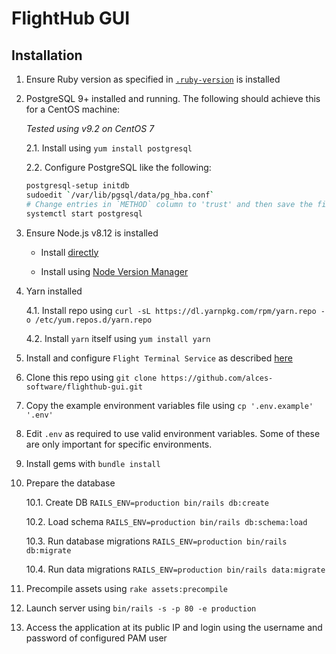 
# FlightHub GUI 

## Installation 

1. Ensure Ruby version as specified in [`.ruby-version`](./.ruby-version) is
   installed

2. PostgreSQL 9+ installed and running. The following should achieve this for
   a CentOS machine:

    _Tested using v9.2 on CentOS 7_

    2.1. Install using `yum install postgresql` 

    2.2. Configure PostgreSQL like the following:

    ```bash
    postgresql-setup initdb
    sudoedit `/var/lib/pgsql/data/pg_hba.conf`
    # Change entries in `METHOD` column to 'trust' and then save the file
    systemctl start postgresql
    ```

3. Ensure Node.js v8.12 is installed

    * Install [directly](https://github.com/nodesource/distributions/blob/master/README.md#rpm)

    * Install using [Node Version Manager](https://github.com/creationix/nvm#installation-and-update)

4. Yarn installed

    4.1. Install repo using `curl -sL https://dl.yarnpkg.com/rpm/yarn.repo -o /etc/yum.repos.d/yarn.repo`

    4.2. Install `yarn` itself using `yum install yarn`


5. Install and configure `Flight Terminal Service` as described [here](https://github.com/alces-software/flight-terminal-service)

6. Clone this repo using `git clone https://github.com/alces-software/flighthub-gui.git`

7. Copy the example environment variables file using `cp '.env.example' '.env'`

8. Edit `.env` as required to use valid environment variables. Some of these are only important for specific environments.

9. Install gems with `bundle install`

10. Prepare the database

    10.1. Create DB `RAILS_ENV=production bin/rails db:create`

    10.2. Load schema `RAILS_ENV=production bin/rails db:schema:load`

    10.3. Run database migrations `RAILS_ENV=production bin/rails db:migrate`

    10.4. Run data migrations `RAILS_ENV=production bin/rails data:migrate`

11. Precompile assets using `rake assets:precompile`

12. Launch server using `bin/rails -s -p 80 -e production`

13. Access the application at its public IP and login using the username and password of configured PAM user 

